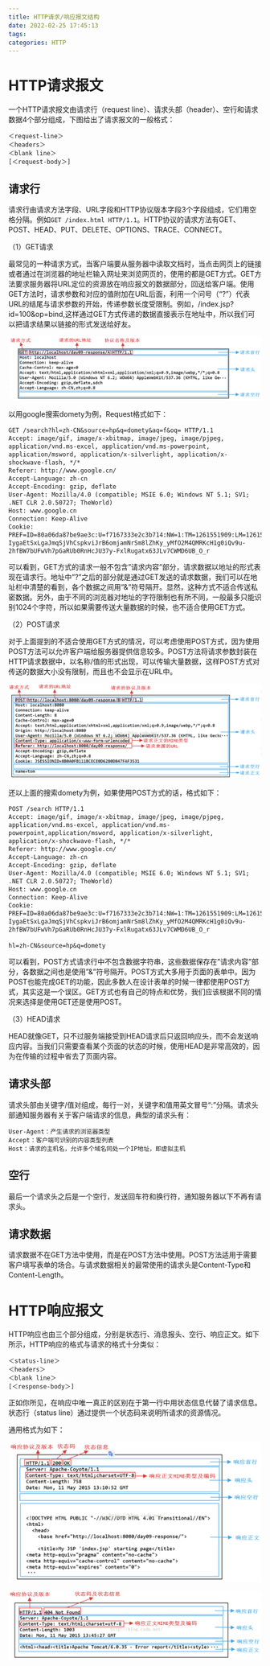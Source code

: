 ```yaml
---
title: HTTP请求/响应报文结构
date: 2022-02-25 17:45:13
tags:
categories: HTTP
---
```


# HTTP请求报文

一个HTTP请求报文由请求行（request line）、请求头部（header）、空行和请求数据4个部分组成，下图给出了请求报文的一般格式：


    ＜request-line＞
    ＜headers＞
    ＜blank line＞
    [＜request-body＞]

## 请求行

请求行由请求方法字段、URL字段和HTTP协议版本字段3个字段组成，它们用空格分隔。例如`GET /index.html HTTP/1.1`。HTTP协议的请求方法有GET、POST、HEAD、PUT、DELETE、OPTIONS、TRACE、CONNECT。

（1）GET请求

最常见的一种请求方式，当客户端要从服务器中读取文档时，当点击网页上的链接或者通过在浏览器的地址栏输入网址来浏览网页的，使用的都是GET方式。GET方法要求服务器将URL定位的资源放在响应报文的数据部分，回送给客户端。使用GET方法时，请求参数和对应的值附加在URL后面，利用一个问号（“?”）代表URL的结尾与请求参数的开始，传递参数长度受限制。例如，/index.jsp?id=100&op=bind,这样通过GET方式传递的数据直接表示在地址中，所以我们可以把请求结果以链接的形式发送给好友。

![](/images/http_message_1_1.png)

以用google搜索domety为例，Request格式如下：

    GET /search?hl=zh-CN&source=hp&q=domety&aq=f&oq= HTTP/1.1  
    Accept: image/gif, image/x-xbitmap, image/jpeg, image/pjpeg, application/vnd.ms-excel, application/vnd.ms-powerpoint, application/msword, application/x-silverlight, application/x-shockwave-flash, */*  
    Referer: http://www.google.cn/  
    Accept-Language: zh-cn  
    Accept-Encoding: gzip, deflate  
    User-Agent: Mozilla/4.0 (compatible; MSIE 6.0; Windows NT 5.1; SV1; .NET CLR 2.0.50727; TheWorld)  
    Host: www.google.cn  
    Connection: Keep-Alive  
    Cookie: PREF=ID=80a06da87be9ae3c:U=f7167333e2c3b714:NW=1:TM=1261551909:LM=1261551917:S=ybYcq2wpfefs4V9g;NID=31=ojj8d-IygaEtSxLgaJmqSjVhCspkviJrB6omjamNrSm8lZhKy_yMfO2M4QMRKcH1g0iQv9u-2hfBW7bUFwVh7pGaRUb0RnHcJU37y-FxlRugatx63JLv7CWMD6UB_O_r  

可以看到，GET方式的请求一般不包含”请求内容”部分，请求数据以地址的形式表现在请求行。地址中”?”之后的部分就是通过GET发送的请求数据，我们可以在地址栏中清楚的看到，各个数据之间用”&”符号隔开。显然，这种方式不适合传送私密数据。另外，由于不同的浏览器对地址的字符限制也有所不同，一般最多只能识别1024个字符，所以如果需要传送大量数据的时候，也不适合使用GET方式。

（2）POST请求

对于上面提到的不适合使用GET方式的情况，可以考虑使用POST方式，因为使用POST方法可以允许客户端给服务器提供信息较多。POST方法将请求参数封装在HTTP请求数据中，以名称/值的形式出现，可以传输大量数据，这样POST方式对传送的数据大小没有限制，而且也不会显示在URL中。

![](/images/http_message_1_2.png)

还以上面的搜索domety为例，如果使用POST方式的话，格式如下：

    POST /search HTTP/1.1  
    Accept: image/gif, image/x-xbitmap, image/jpeg, image/pjpeg, application/vnd.ms-excel, application/vnd.ms-powerpoint,application/msword, application/x-silverlight, application/x-shockwave-flash, */*  
    Referer: http://www.google.cn/
    Accept-Language: zh-cn  
    Accept-Encoding: gzip, deflate  
    User-Agent: Mozilla/4.0 (compatible; MSIE 6.0; Windows NT 5.1; SV1; .NET CLR 2.0.50727; TheWorld)  
    Host: www.google.cn
    Connection: Keep-Alive  
    Cookie: PREF=ID=80a06da87be9ae3c:U=f7167333e2c3b714:NW=1:TM=1261551909:LM=1261551917:S=ybYcq2wpfefs4V9g;NID=31=ojj8d-IygaEtSxLgaJmqSjVhCspkviJrB6omjamNrSm8lZhKy_yMfO2M4QMRKcH1g0iQv9u-2hfBW7bUFwVh7pGaRUb0RnHcJU37y-FxlRugatx63JLv7CWMD6UB_O_r  
     
    hl=zh-CN&source=hp&q=domety 

可以看到，POST方式请求行中不包含数据字符串，这些数据保存在”请求内容”部分，各数据之间也是使用”&”符号隔开。POST方式大多用于页面的表单中。因为POST也能完成GET的功能，因此多数人在设计表单的时候一律都使用POST方式，其实这是一个误区。GET方式也有自己的特点和优势，我们应该根据不同的情况来选择是使用GET还是使用POST。

（3）HEAD请求

HEAD就像GET，只不过服务端接受到HEAD请求后只返回响应头，而不会发送响应内容。当我们只需要查看某个页面的状态的时候，使用HEAD是非常高效的，因为在传输的过程中省去了页面内容。

## 请求头部

请求头部由关键字/值对组成，每行一对，关键字和值用英文冒号“:”分隔。请求头部通知服务器有关于客户端请求的信息，典型的请求头有：

    User-Agent：产生请求的浏览器类型
    Accept：客户端可识别的内容类型列表
    Host：请求的主机名，允许多个域名同处一个IP地址，即虚拟主机

## 空行

最后一个请求头之后是一个空行，发送回车符和换行符，通知服务器以下不再有请求头。

## 请求数据

请求数据不在GET方法中使用，而是在POST方法中使用。POST方法适用于需要客户填写表单的场合。与请求数据相关的最常使用的请求头是Content-Type和Content-Length。

# HTTP响应报文

HTTP响应也由三个部分组成，分别是状态行、消息报头、空行、响应正文。如下所示，HTTP响应的格式与请求的格式十分类似：

    ＜status-line＞
    ＜headers＞
    ＜blank line＞
    [＜response-body＞]

正如你所见，在响应中唯一真正的区别在于第一行中用状态信息代替了请求信息。状态行（status line）通过提供一个状态码来说明所请求的资源情况。

通用格式为如下：

![](/images/http_message_1_3.png)

![](/images/http_message_1_4.png)


